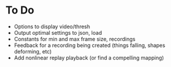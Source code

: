 # To Do
- Options to display video/thresh
- Output optimal settings to json, load
- Constants for min and max frame size, recordings 
- Feedback for a recording being created (things falling, shapes deforming, etc)
- Add nonlinear replay playback (or find a compelling mapping)
